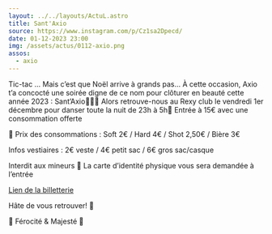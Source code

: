 ```yaml
---
layout: ../../layouts/ActuL.astro
title: Sant'Axio
source: https://www.instagram.com/p/Cz1sa2Dpecd/
date: 01-12-2023 23:00
img: /assets/actus/0112-axio.png
assos:
  - axio
---
```


Tic-tac … Mais c’est que Noël arrive à grands pas… À cette occasion, Axio t’a concocté une soirée digne de ce nom pour clôturer en beauté cette année 2023 : Sant’Axio🎅🏼🎄
Alors retrouve-nous au Rexy club le vendredi 1er décembre pour danser toute la nuit de 23h à 5h🕺
Entrée à 15€ avec une consommation offerte

🍻 Prix des consommations :
Soft 2€ / Hard 4€ / Shot 2,50€ / Bière 3€

Infos vestiaires :
2€ veste / 4€ petit sac / 6€ gros sac/casque

Interdit aux mineurs 🔞
La carte d’identité physique vous sera demandée à l’entrée

[Lien de la billetterie](https://www.helloasso.com/associations/axio-bde-sorbonne-universite/evenements/sant-axio) 

Hâte de vous retrouver! 💚

🦌 Férocité & Majesté 🦈
